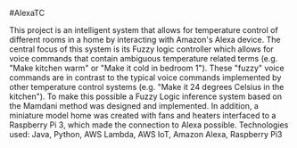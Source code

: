 #AlexaTC

This project is an intelligent system that allows for temperature control of different rooms in a home by interacting with Amazon's Alexa device. The central focus of this system is its Fuzzy logic controller which allows for voice commands that contain ambiguous temperature related terms (e.g. "Make kitchen warm" or "Make it cold in bedroom 1"). These "fuzzy" voice commands are in contrast to the typical voice commands implemented by other temperature control systems (e.g. "Make it 24 degrees Celsius in the kitchen"). To make this possible a Fuzzy Logic inference system based on the Mamdani method was designed and implemented. In addition, a miniature model home was created with fans and heaters interfaced to a Raspberry Pi 3, which made the connection to Alexa possible.
Technologies used: Java, Python, AWS Lambda, AWS IoT, Amazon Alexa, Raspberry Pi3
